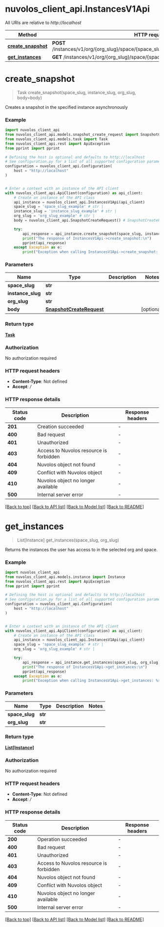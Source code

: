 # nuvolos_client_api.InstancesV1Api

All URIs are relative to *http://localhost*

Method | HTTP request | Description
------------- | ------------- | -------------
[**create_snapshot**](InstancesV1Api.md#create_snapshot) | **POST** /instances/v1/org/{org_slug}/space/{space_slug}/instance/{instance_slug}/snapshots | 
[**get_instances**](InstancesV1Api.md#get_instances) | **GET** /instances/v1/org/{org_slug}/space/{space_slug} | 


# **create_snapshot**
> Task create_snapshot(space_slug, instance_slug, org_slug, body=body)

Creates a snapshot in the specified instance asynchronously

### Example


```python
import nuvolos_client_api
from nuvolos_client_api.models.snapshot_create_request import SnapshotCreateRequest
from nuvolos_client_api.models.task import Task
from nuvolos_client_api.rest import ApiException
from pprint import pprint

# Defining the host is optional and defaults to http://localhost
# See configuration.py for a list of all supported configuration parameters.
configuration = nuvolos_client_api.Configuration(
    host = "http://localhost"
)


# Enter a context with an instance of the API client
with nuvolos_client_api.ApiClient(configuration) as api_client:
    # Create an instance of the API class
    api_instance = nuvolos_client_api.InstancesV1Api(api_client)
    space_slug = 'space_slug_example' # str | 
    instance_slug = 'instance_slug_example' # str | 
    org_slug = 'org_slug_example' # str | 
    body = nuvolos_client_api.SnapshotCreateRequest() # SnapshotCreateRequest |  (optional)

    try:
        api_response = api_instance.create_snapshot(space_slug, instance_slug, org_slug, body=body)
        print("The response of InstancesV1Api->create_snapshot:\n")
        pprint(api_response)
    except Exception as e:
        print("Exception when calling InstancesV1Api->create_snapshot: %s\n" % e)
```



### Parameters


Name | Type | Description  | Notes
------------- | ------------- | ------------- | -------------
 **space_slug** | **str**|  | 
 **instance_slug** | **str**|  | 
 **org_slug** | **str**|  | 
 **body** | [**SnapshotCreateRequest**](SnapshotCreateRequest.md)|  | [optional] 

### Return type

[**Task**](Task.md)

### Authorization

No authorization required

### HTTP request headers

 - **Content-Type**: Not defined
 - **Accept**: */*

### HTTP response details

| Status code | Description | Response headers |
|-------------|-------------|------------------|
**201** | Creation succeeded |  -  |
**400** | Bad request |  -  |
**401** | Unauthorized |  -  |
**403** | Access to Nuvolos resource is forbidden |  -  |
**404** | Nuvolos object not found |  -  |
**409** | Conflict with Nuvolos object |  -  |
**410** | Nuvolos object no longer available |  -  |
**500** | Internal server error |  -  |

[[Back to top]](#) [[Back to API list]](../README.md#documentation-for-api-endpoints) [[Back to Model list]](../README.md#documentation-for-models) [[Back to README]](../README.md)

# **get_instances**
> List[Instance] get_instances(space_slug, org_slug)

Returns the instances the user has access to in the selected org and space.

### Example


```python
import nuvolos_client_api
from nuvolos_client_api.models.instance import Instance
from nuvolos_client_api.rest import ApiException
from pprint import pprint

# Defining the host is optional and defaults to http://localhost
# See configuration.py for a list of all supported configuration parameters.
configuration = nuvolos_client_api.Configuration(
    host = "http://localhost"
)


# Enter a context with an instance of the API client
with nuvolos_client_api.ApiClient(configuration) as api_client:
    # Create an instance of the API class
    api_instance = nuvolos_client_api.InstancesV1Api(api_client)
    space_slug = 'space_slug_example' # str | 
    org_slug = 'org_slug_example' # str | 

    try:
        api_response = api_instance.get_instances(space_slug, org_slug)
        print("The response of InstancesV1Api->get_instances:\n")
        pprint(api_response)
    except Exception as e:
        print("Exception when calling InstancesV1Api->get_instances: %s\n" % e)
```



### Parameters


Name | Type | Description  | Notes
------------- | ------------- | ------------- | -------------
 **space_slug** | **str**|  | 
 **org_slug** | **str**|  | 

### Return type

[**List[Instance]**](Instance.md)

### Authorization

No authorization required

### HTTP request headers

 - **Content-Type**: Not defined
 - **Accept**: */*

### HTTP response details

| Status code | Description | Response headers |
|-------------|-------------|------------------|
**200** | Operation succeeded |  -  |
**400** | Bad request |  -  |
**401** | Unauthorized |  -  |
**403** | Access to Nuvolos resource is forbidden |  -  |
**404** | Nuvolos object not found |  -  |
**409** | Conflict with Nuvolos object |  -  |
**410** | Nuvolos object no longer available |  -  |
**500** | Internal server error |  -  |

[[Back to top]](#) [[Back to API list]](../README.md#documentation-for-api-endpoints) [[Back to Model list]](../README.md#documentation-for-models) [[Back to README]](../README.md)

